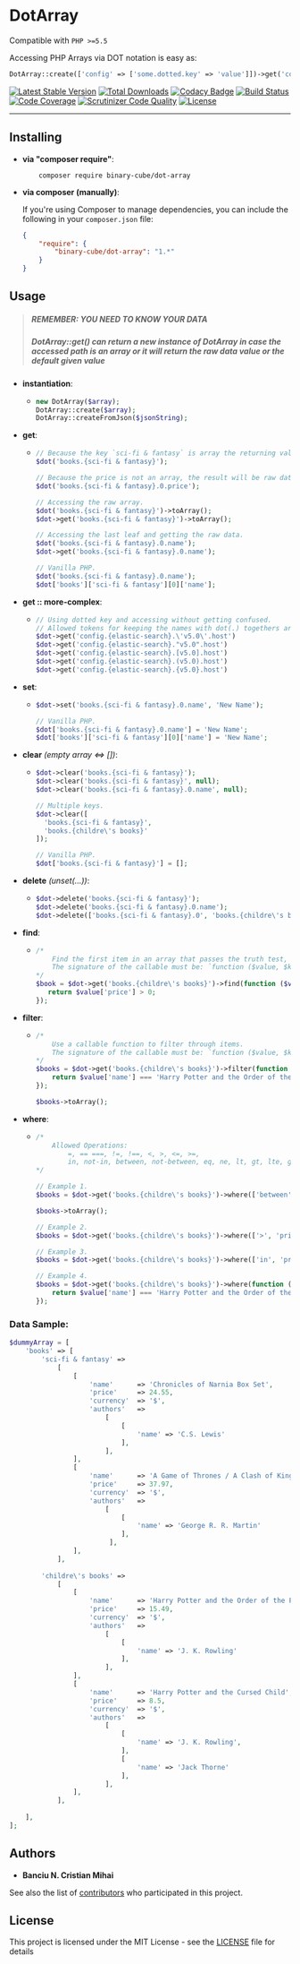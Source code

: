 # DotArray

Compatible with `PHP >=5.5`

Accessing PHP Arrays via DOT notation is easy as:

```php
DotArray::create(['config' => ['some.dotted.key' => 'value']])->get('config.{some.dotted.key}')
```
[![Latest Stable Version](https://poser.pugx.org/binary-cube/dot-array/version)](https://packagist.org/packages/binary-cube/dot-array)
[![Total Downloads](https://poser.pugx.org/binary-cube/dot-array/downloads)](https://packagist.org/packages/binary-cube/dot-array)
[![Codacy Badge](https://api.codacy.com/project/badge/Grade/003187f2016e4c4cb1b014ccc9bdb5c0)](https://www.codacy.com/app/microThread/dot-array?utm_source=github.com&amp;utm_medium=referral&amp;utm_content=binary-cube/dot-array&amp;utm_campaign=Badge_Grade)
[![Build Status](https://scrutinizer-ci.com/g/binary-cube/dot-array/badges/build.png?b=master)](https://scrutinizer-ci.com/g/binary-cube/dot-array/build-status/master)
[![Code Coverage](https://scrutinizer-ci.com/g/binary-cube/dot-array/badges/coverage.png?b=master)](https://scrutinizer-ci.com/g/binary-cube/dot-array/?branch=master)
[![Scrutinizer Code Quality](https://scrutinizer-ci.com/g/binary-cube/dot-array/badges/quality-score.png?b=master)](https://scrutinizer-ci.com/g/binary-cube/dot-array/?branch=master)
[![License](https://poser.pugx.org/binary-cube/dot-array/license)](LICENSE)

-----

## Installing

- **via "composer require"**:

    ``` shell
        composer require binary-cube/dot-array
    ```

- **via composer (manually)**:

    If you're using Composer to manage dependencies, you can include the following
    in your `composer.json` file:

    ```json
    {
        "require": {
            "binary-cube/dot-array": "1.*"
        }
    }
    ```

## Usage

>##### REMEMBER: YOU NEED TO KNOW YOUR DATA
>##### DotArray::get() can return a new instance of DotArray in case the accessed path is an array or it will return the raw data value or the default given value

- **instantiation**:
    -   ```php
        new DotArray($array);
        DotArray::create($array);
        DotArray::createFromJson($jsonString);
        ```

- **get**:
    -   ```php
        // Because the key `sci-fi & fantasy` is array the returning value it will be a new instance of DotArray.
        $dot('books.{sci-fi & fantasy}');
        
        // Because the price is not an array, the result will be raw data, float in this case.
        $dot('books.{sci-fi & fantasy}.0.price');
        
        // Accessing the raw array.
        $dot('books.{sci-fi & fantasy}')->toArray();
        $dot->get('books.{sci-fi & fantasy}')->toArray();
        
        // Accessing the last leaf and getting the raw data.
        $dot('books.{sci-fi & fantasy}.0.name');
        $dot->get('books.{sci-fi & fantasy}.0.name');
        
        // Vanilla PHP.
        $dot('books.{sci-fi & fantasy}.0.name');
        $dot['books']['sci-fi & fantasy'][0]['name'];
        ```

- **get :: more-complex**:
    -   ```php
        // Using dotted key and accessing without getting confused.
        // Allowed tokens for keeping the names with dot(.) togethers are: '', "", [], (), {}
        $dot->get('config.{elastic-search}.\'v5.0\'.host')
        $dot->get('config.{elastic-search}."v5.0".host')
        $dot->get('config.{elastic-search}.[v5.0].host')
        $dot->get('config.{elastic-search}.(v5.0).host')
        $dot->get('config.{elastic-search}.{v5.0}.host')
        ```

- **set**:
    -   ```php
        $dot->set('books.{sci-fi & fantasy}.0.name', 'New Name');
        
        // Vanilla PHP.
        $dot['books.{sci-fi & fantasy}.0.name'] = 'New Name';
        $dot['books']['sci-fi & fantasy'][0]['name'] = 'New Name';
        ```

- **clear** *(empty array <=> [])*:
    -   ```php
        $dot->clear('books.{sci-fi & fantasy}');
        $dot->clear('books.{sci-fi & fantasy}', null);
        $dot->clear('books.{sci-fi & fantasy}.0.name', null);
        
        // Multiple keys.
        $dot->clear([
          'books.{sci-fi & fantasy}',
          'books.{childre\'s books}'
        ]);
        
        // Vanilla PHP.
        $dot['books.{sci-fi & fantasy}'] = [];
        ```

- **delete** *(unset(...))*:
    -   ```php
        $dot->delete('books.{sci-fi & fantasy}');
        $dot->delete('books.{sci-fi & fantasy}.0.name');
        $dot->delete(['books.{sci-fi & fantasy}.0', 'books.{childre\'s books}.0']);
        ```

- **find**:
    -   ```php
        /*
            Find the first item in an array that passes the truth test, otherwise return false
            The signature of the callable must be: `function ($value, $key)`.
        */
        $book = $dot->get('books.{childre\'s books}')->find(function ($value, $key) {
           return $value['price'] > 0;
        });
        ```

- **filter**:
    -   ```php
        /*
            Use a callable function to filter through items.
            The signature of the callable must be: `function ($value, $key)`
        */
        $books = $dot->get('books.{childre\'s books}')->filter(function ($value, $key) {
            return $value['name'] === 'Harry Potter and the Order of the Phoenix';
        });
        
        $books->toArray();
        ```

- **where**:
    -   ```php
        /*
            Allowed Operations:
                =, == ===, !=, !==, <, >, <=, >=,
                in, not-in, between, not-between, eq, ne, lt, gt, lte, gte, contains, not-contains
        */
        
        // Example 1.
        $books = $dot->get('books.{childre\'s books}')->where(['between', 'price', 5, 12]);

        $books->toArray();
        
        // Example 2.
        $books = $dot->get('books.{childre\'s books}')->where(['>', 'price', 10]);
        
        // Example 3.
        $books = $dot->get('books.{childre\'s books}')->where(['in', 'price', [8.5, 15.49]]);
        
        // Example 4.
        $books = $dot->get('books.{childre\'s books}')->where(function ($value, $key) {
            return $value['name'] === 'Harry Potter and the Order of the Phoenix';
        });
        ```

### Data Sample:

```php
$dummyArray = [
    'books' => [
        'sci-fi & fantasy' => 
            [
                [
                    'name'      => 'Chronicles of Narnia Box Set',
                    'price'     => 24.55,
                    'currency'  => '$',
                    'authors'   => 
                        [
                            [
                                'name' => 'C.S. Lewis'
                            ],
                        ],
                ],
                [
                    'name'      => 'A Game of Thrones / A Clash of Kings / A Storm of Swords / A Feast of Crows / A Dance with Dragons ',
                    'price'     => 37.97,
                    'currency'  => '$',
                    'authors'   => 
                        [
                            [
                                'name' => 'George R. R. Martin'
                            ],
                         ],
                ],
            ],
        
        'childre\'s books' => 
            [
                [
                    'name'      => 'Harry Potter and the Order of the Phoenix',
                    'price'     => 15.49,
                    'currency'  => '$',
                    'authors'   => 
                        [
                            [
                                'name' => 'J. K. Rowling'
                            ],
                        ],
                ],
                [
                    'name'      => 'Harry Potter and the Cursed Child',
                    'price'     => 8.5,
                    'currency'  => '$',
                    'authors'   => 
                        [
                            [
                                'name' => 'J. K. Rowling',
                            ],
                            [
                                'name' => 'Jack Thorne'
                            ],
                        ],
                ],
            ],
        
    ],
];
```

## Authors

* **Banciu N. Cristian Mihai**

See also the list of [contributors](https://github.com/binary-cube/dot-array/graphs/contributors) who participated in this project.

## License

This project is licensed under the MIT License - see the [LICENSE](LICENSE) file for details

